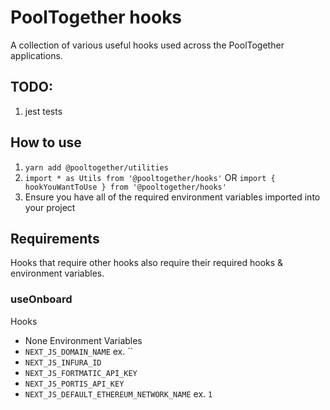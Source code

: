 # PoolTogether hooks

A collection of various useful hooks used across the PoolTogether applications.

## TODO:

1. jest tests

## How to use

1. `yarn add @pooltogether/utilities`
2. `import * as Utils from '@pooltogether/hooks'` OR `import { hookYouWantToUse } from '@pooltogether/hooks'`
3. Ensure you have all of the required environment variables imported into your project

## Requirements

Hooks that require other hooks also require their required hooks & environment variables.

### useOnboard

Hooks

- None
  Environment Variables
- `NEXT_JS_DOMAIN_NAME` ex. ``
- `NEXT_JS_INFURA_ID`
- `NEXT_JS_FORTMATIC_API_KEY`
- `NEXT_JS_PORTIS_API_KEY`
- `NEXT_JS_DEFAULT_ETHEREUM_NETWORK_NAME` ex. `1`
